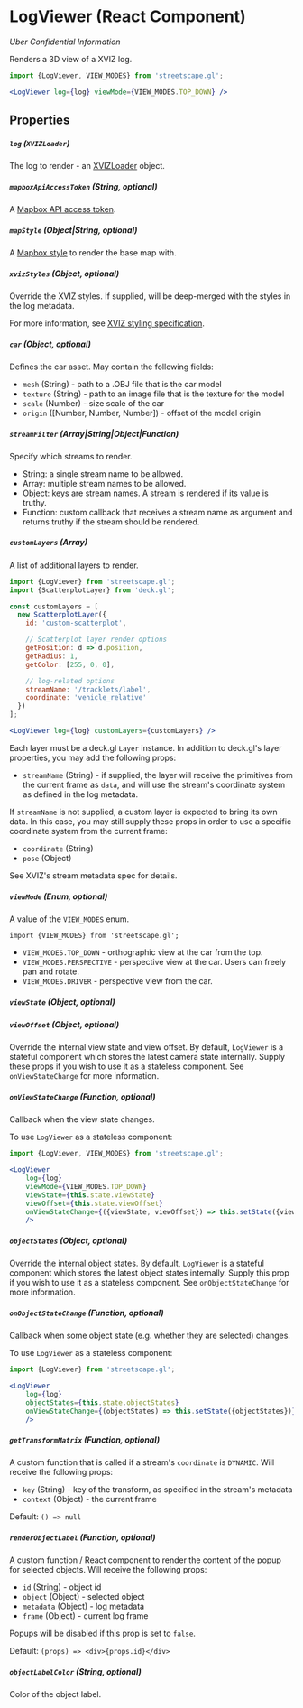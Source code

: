 # LogViewer (React Component)

*Uber Confidential Information*


Renders a 3D view of a XVIZ log.

```jsx
import {LogViewer, VIEW_MODES} from 'streetscape.gl';

<LogViewer log={log} viewMode={VIEW_MODES.TOP_DOWN} />

```

## Properties

##### `log` (`XVIZLoader`)

The log to render - an [XVIZLoader](/docs/api-reference/xviz-loader-interface.md) object.

##### `mapboxApiAccessToken` (String, optional)

A [Mapbox API access token](https://www.mapbox.com).

##### `mapStyle` (Object|String, optional)

A [Mapbox style](https://www.mapbox.com/mapbox-gl-js/api/#map) to render the base map with.

##### `xvizStyles` (Object, optional)

Override the XVIZ styles. If supplied, will be deep-merged with the styles in the log metadata.

For more information, see [XVIZ styling specification](https://github.com/uber/xviz/blob/master/docs/protocol-schema/style-specification.md).

##### `car` (Object, optional)

Defines the car asset. May contain the following fields:

- `mesh` (String) - path to a .OBJ file that is the car model
- `texture` (String) - path to an image file that is the texture for the model
- `scale` (Number) - size scale of the car
- `origin` ([Number, Number, Number]) - offset of the model origin


##### `streamFilter` (Array|String|Object|Function)

Specify which streams to render.

 - String: a single stream name to be allowed.
 - Array: multiple stream names to be allowed.
 - Object: keys are stream names. A stream is rendered if its value is truthy.
 - Function: custom callback that receives a stream name as argument and returns truthy if the stream should be rendered.
 

##### `customLayers` (Array)

A list of additional layers to render.

```jsx
import {LogViewer} from 'streetscape.gl';
import {ScatterplotLayer} from 'deck.gl';

const customLayers = [
  new ScatterplotLayer({
    id: 'custom-scatterplot',

    // Scatterplot layer render options
    getPosition: d => d.position,
    getRadius: 1,
    getColor: [255, 0, 0],

    // log-related options
    streamName: '/tracklets/label',
    coordinate: 'vehicle_relative'
  })
];

<LogViewer log={log} customLayers={customLayers} />
```

Each layer must be a deck.gl `Layer` instance. In addition to deck.gl's layer properties, you may add the following props:

- `streamName` (String) - if supplied, the layer will receive the primitives from the current frame as `data`, and will use the stream's coordinate system as defined in the log metadata.

If `streamName` is not supplied, a custom layer is expected to bring its own data. In this case, you may still supply these props in order to use a specific coordinate system from the current frame:

- `coordinate` (String)
- `pose` (Object)

See XVIZ's stream metadata spec for details.


##### `viewMode` (Enum, optional)

A value of the `VIEW_MODES` enum.

```
import {VIEW_MODES} from 'streetscape.gl';
```

- `VIEW_MODES.TOP_DOWN` - orthographic view at the car from the top.
- `VIEW_MODES.PERSPECTIVE` - perspective view at the car. Users can freely pan and rotate.
- `VIEW_MODES.DRIVER` - perspective view from the car.

##### `viewState` (Object, optional)

##### `viewOffset` (Object, optional)

Override the internal view state and view offset. By default, `LogViewer` is a stateful component which stores the latest camera state internally. Supply these props if you wish to use it as a stateless component. See `onViewStateChange` for more information.


##### `onViewStateChange` (Function, optional)

Callback when the view state changes.

To use `LogViewer` as a stateless component:


```jsx
import {LogViewer, VIEW_MODES} from 'streetscape.gl';

<LogViewer
    log={log}
    viewMode={VIEW_MODES.TOP_DOWN}
    viewState={this.state.viewState}
    viewOffset={this.state.viewOffset}
    onViewStateChange={({viewState, viewOffset}) => this.setState({viewState, viewOffset})}
    />
```

##### `objectStates` (Object, optional)

Override the internal object states. By default, `LogViewer` is a stateful component which stores the latest object states internally. Supply this prop if you wish to use it as a stateless component. See `onObjectStateChange` for more information.

##### `onObjectStateChange` (Function, optional)

Callback when some object state (e.g. whether they are selected) changes.

To use `LogViewer` as a stateless component:


```jsx
import {LogViewer} from 'streetscape.gl';

<LogViewer
    log={log}
    objectStates={this.state.objectStates}
    onViewStateChange={(objectStates) => this.setState({objectStates})}
    />
```

##### `getTransformMatrix` (Function, optional)

A custom function that is called if a stream's `coordinate` is `DYNAMIC`. Will receive the following props:

- `key` (String) - key of the transform, as specified in the stream's metadata
- `context` (Object) - the current frame

Default: `() => null`


##### `renderObjectLabel` (Function, optional)

A custom function / React component to render the content of the popup for selected objects. Will receive the following props:

- `id` (String) - object id
- `object` (Object) - selected object
- `metadata` (Object) - log metadata
- `frame` (Object) - current log frame

Popups will be disabled if this prop is set to `false`.

Default: `(props) => <div>{props.id}</div>`

##### `objectLabelColor` (String, optional)

Color of the object label.
